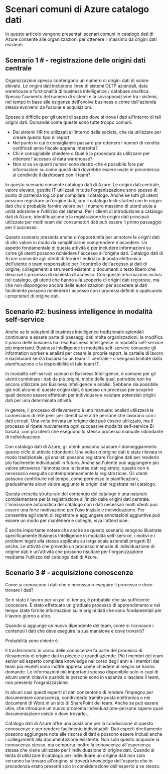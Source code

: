 <properties
   pageTitle="Scenari comuni di Azure catalogo dati | Microsoft Azure"
   description="Panoramica degli scenari comuni per Azure catalogo dati, incluse la registrazione e individuazione delle origini dati di valore elevato, l'abilitazione di business intelligence in modalità self-service e l'acquisizione di conoscenze esistenti sulle origini dati e processi."
   services="data-catalog"
   documentationCenter=""
   authors="steelanddata"
   manager="NA"
   editor=""
   tags=""/>
<tags
   ms.service="data-catalog"
   ms.devlang="NA"
   ms.topic="article"
   ms.tgt_pltfrm="NA"
   ms.workload="data-catalog"
   ms.date="10/03/2016"
   ms.author="maroche"/>


# <a name="azure-data-catalog-common-scenarios"></a>Scenari comuni di Azure catalogo dati

In questo articolo vengono presentati scenari comuni in catalogo dati di Azure consente alle organizzazioni per ottenere il massimo da origini dati esistenti.

## <a name="scenario-1---registration-of-central-data-sources"></a>Scenario 1 # - registrazione delle origini dati centrale

Organizzazioni spesso contengono un numero di origini dati di valore elevato. Le origini dati includono linee di sistemi OLTP aziendali, data warehouse e funzionalità di business intelligence / database analitica. Spesso l'aumento del numero di sistemi e la sovrapposizione tra i sistemi, nel tempo in base alle esigenze dell'evolve business e come dell'azienda stessa evolversi da fusione e acquisizioni.

Spesso è difficile per gli utenti di sapere dove si trova i dati all'interno di tali origini dati. Domande come queste sono tutte troppo comuni:

- Dei sistemi HR tre utilizzati all'interno della società, che da utilizzare per creare questo tipo di report
- Nel punto in cui è consigliabile passare per ottenere i numeri di vendita certificati anno fiscale appena interrotta?
- Chi è consigliabile chiedere o Qual è la procedura da utilizzare per ottenere l'accesso al data warehouse?
- Non si sa se questi numeri sono destro-che è possibile fare per informazioni su come questi dati dovrebbe essere usate in precedenza si condivide il dashboard con il team?

In questo scenario consente catalogo dati di Azure. Le origini dati centrale, valore elevato, gestite IT utilizzati in tutta l'organizzazione sono spesso di punto di partenza logico per compilare il catalogo. Anche se tutti gli utenti possono registrare un'origine dati, con il catalogo kick-started con le origini dati che è probabile fornire valore per il numero massimo di utenti aiuta a unità adozione e l'utilizzo del sistema. Per i clienti di introduzione a catalogo dati di Azure, identificazione e la registrazione le origini dati principali utilizzate per molti team dei consumatori dati può essere il primo passaggio per il successo.

Questo scenario presenta anche un'opportunità per annotare le origini dati di alto valore in modo da semplificarne comprendere e accedere. Un aspetto fondamentale di questa attività è per includere informazioni su come gli utenti possono richiedere l'accesso all'origine dati. Catalogo dati di Azure consente agli utenti di fornire l'indirizzo di posta elettronica dell'utente o team responsabile per il controllo dell'accesso ai dati di origine, collegamenti a strumenti esistenti o documenti o testo libero che descrive il processo di richiesta di accesso. Con queste informazioni inclusi nel catalogo, gli utenti che hanno alla scoperta di origini dati registrate, ma che non dispongono ancora delle autorizzazioni per accedere ai dati facilmente possono richiedere l'accesso con i processi definiti e applicando i proprietari di origine dati.

## <a name="scenario-2---self-service-business-intelligence"></a>Scenario #2: business intelligence in modalità self-service

Anche se le soluzioni di business intelligence tradizionale aziendali continuano a essere parte di paesaggi dati molte organizzazioni, la modifica il passo delle business ha reso Business Intelligence in modalità self-service più importanti. Business Intelligence in modalità self-service consente gli information worker e analisti per creare le proprie report, le cartelle di lavoro e dashboard senza basarsi su un team IT centrale – o vengano limitate dalla pianificazione e la disponibilità di tale team IT.

In modalità self-servizi scenari di Business Intelligence, è comune per gli utenti combinare i dati da più origini, molte delle quali potrebbe non ha ancora utilizzate per Business Intelligence e analisi. Sebbene sia possibile già noti alcune di queste origini dati, è spesso un processo per scoprire quali devono essere effettuati per individuare e valutare potenziali origini dati per una determinata attività.

In genere, il processo di rilevamento è uno manuale: analisti utilizzerà le connessioni di rete peer per identificare altre persone che lavorano con i dati cercati. Una volta trovata un'origine dati può essere utilizzato, ma il processo si ripete nuovamente ogni successive modalità self-service BI basata, con più utenti che eseguono lo stesso processo manuale ridondante di individuazione.

Con catalogo dati di Azure, gli utenti possono causare il danneggiamento questo ciclo di attività ridondanti. Una volta un'origine dati è stata rilevata in modo tradizionale, gli analisti possono registrare l'origine dati per renderlo più facilmente individuabili in futuro. Anche se l'utente può aggiungere più valore attraverso l'annotazione le risorse dati registrato, questo non è necessario eseguita contemporaneamente la registrazione. Gli utenti possono contribuire nel tempo, come permesso le pianificazioni, gradualmente alcun valore aggiunto le origini dati registrate nel catalogo.

Questa crescita strutturale del contenuto del catalogo è una naturale complementare per la registrazione all'inizio delle origini dati centrale. L'immissione automatica del catalogo con i dati necessari molti utenti può essere una forte motivazione per l'uso iniziale e individuazione. Per consentire agli utenti di registrare e aggiungere annotazioni aggiuntive può essere un modo per mantenere e colleghi, viva l'attenzione.

È anche importante notare che anche se questo scenario vengono illustrate specificamente Business Intelligence in modalità self-service, i motivi e i problemi legati alla stessa applicata su larga scala aziendali progetti BI anche. Le attività che prevede un processo manuale di individuazione di origine dati è un'attività che possono risultare per l'organizzazione mediante l'utilizzo del catalogo dati di Azure.

## <a name="scenario-3---capturing-tribal-knowledge"></a>Scenario 3 # - acquisizione conoscenze

Come si conoscono i dati che è necessario eseguire il processo e dove trovare i dati?

Se è stato il lavoro per un po' di tempo, è probabile che sia sufficiente conoscere. È stato effettuato un graduale processo di apprendimento e nel tempo state fornite informazioni sulle origini dati che sono fondamentali per il lavoro giorno a altro.

Quando si aggiunge un nuovo dipendente del team, come si riconosce i contenuti i dati che deve eseguire la sua mansione e dove trovarlo?

Probabilità sono chiede è.

Il trasferimento in corso delle conoscenze fa parte del processo di rilevamento di origine dati in piccole e grandi aziende. Più i membri del team senior ed esperto compilata knowledge nel corso degli anni e i membri del team più recenti sono inoltre appreso come chiedere al meglio se hanno domande. Le informazioni più importanti spesso disponibile solo in capi di alcuni utenti chiavi e quando le persone sono in vacanza o lasciare il team, non presenta l'organizzazione.

In alcuni casi questi esperti di dati consentono di rendere l'impegno per documentare conoscenza, condividerlo tramite posta elettronica o nei documenti di Word in un sito di SharePoint del team. Anche se può essere utile, che introduce un nuovo problema individuazione-persone sapere quali documentazione esiste e dove trovarlo...

Catalogo dati di Azure offre una posizione per la condivisione di questo conoscenze e per rendere facilmente individuabili. Dati esperti direttamente possono aggiungere note alle risorse di dati e possono essere inclusi anche i collegamenti alla documentazione esistente. Non solo questo acquisire la conoscenza stesso, ma comporta inoltre la conoscenza all'esperienza stessa che viene utilizzato per l'individuazione di origine dati. Quando si tenta di utilizzare il catalogo per individuare un origine dati non solo verranno ha trovare all'origine, si troverà knowledge dell'esperto che in precedenza erano presenti solo in considerazione dell'esperto a se stesso.
